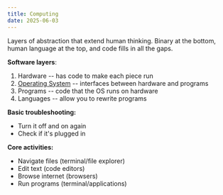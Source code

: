 ```yaml
---
title: Computing
date: 2025-06-03
---
```

Layers of abstraction that extend human thinking. Binary at the bottom, human language at the top, and code fills in all the gaps.

**Software layers**:
1. Hardware -- has code to make each piece run
2. [Operating System](/operating-system) -- interfaces between hardware and programs
3. Programs -- code that the OS runs on hardware
4. Languages -- allow you to rewrite programs

**Basic troubleshooting:**
- Turn it off and on again
- Check if it's plugged in

**Core activities:**
- Navigate files (terminal/file explorer)
- Edit text (code editors)
- Browse internet (browsers)
- Run programs (terminal/applications)